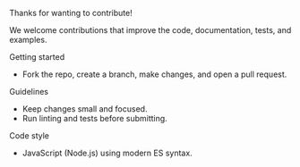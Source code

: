 Thanks for wanting to contribute!

We welcome contributions that improve the code, documentation, tests, and examples.

Getting started
 - Fork the repo, create a branch, make changes, and open a pull request.

Guidelines
 - Keep changes small and focused.
 - Run linting and tests before submitting.

Code style
 - JavaScript (Node.js) using modern ES syntax.

